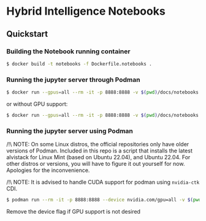 # Hybrid Intelligence Notebooks

## Quickstart
### Building the Notebook running container
```bash
$ docker build -t notebooks -f Dockerfile.notebooks .
```

### Running the jupyter server through Podman
```bash
$ docker run --gpus=all --rm -it -p 8888:8888 -v $(pwd)/docs/notebooks:/app/docs/notebooks notebooks
```
or without GPU support:
```bash
$ docker run --gpus=all --rm -it -p 8888:8888 -v $(pwd)/docs/notebooks:/app/docs/notebooks notebooks
```

### Running the jupyter server using Podman
/!\ NOTE: On some Linux distros, the official repositories only have older versions of Podman.
Included in this repo is a script that installs the latest alvistack for Linux Mint (based on Ubuntu 22.04), and
Ubuntu 22.04. For other distros or versions, you will have to figure it out yourself for now. Apologies for the inconvenience.

/!\ NOTE: It is advised to handle CUDA support for podman using `nvidia-ctk` CDI.
```bash
$ podman run --rm -it -p 8888:8888 --device nvidia.com/gpu=all -v $(pwd)/docs/notebooks:/app/docs/notebooks notebooks
```
Remove the device flag if GPU support is not desired


